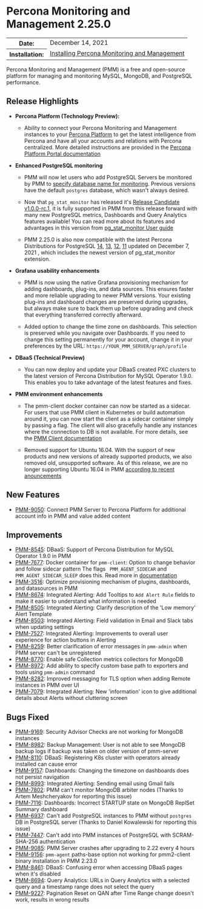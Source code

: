 # Percona Monitoring and Management 2.25.0

<table class="docutils field-list" frame="void" rules="none">
  <colgroup>
    <col class="field-name">
    <col class="field-body">
  </colgroup>
  <tbody valign="top">
    <tr class="field-odd field">
      <th class="field-name">Date:</th>
      <td class="field-body">December 14, 2021</td>
    </tr>
    <tr class="field-even field">
      <th class="field-name">Installation:</th>
      <td class="field-body">
        <a class="reference external" href="https://www.percona.com/software/pmm/quickstart">Installing Percona Monitoring and Management</a></td>
    </tr>
  </tbody>
</table>

Percona Monitoring and Management (PMM) is a free and open-source platform for managing and monitoring MySQL, MongoDB, and PostgreSQL performance.

## Release Highlights 
- **Percona Platform (Technology Preview):** 
    - Ability to connect your Percona Monitoring and Management instances to your [Percona Platform](https://www.percona.com/software/percona-platform) to get the latest intelligence from Percona and have all your accounts and relations with Percona centralized. More detailed instructions are provided in the [Percona Platform Portal documentation](https://docs.percona.com/percona-platform/connect-pmm.html)


- **Enhanced PostgreSQL monitoring**
    - PMM will now let users who add PostgreSQL Servers be monitored by PMM to [specify database name for monitoring](https://deploy-preview-643--pmm-doc.netlify.app/details/commands/pmm-admin.html#postgresql). Previous versions have the default `postgres` database, which wasn't always desired. 

    -  Now that `pg_stat_monitor` has released it's [Release Candidate v1.0.0-rc.1](https://github.com/percona/pg_stat_monitor/releases/tag/1.0.0-rc.1), it is fully supported in PMM from this release forward with many new PostgreSQL metrics, Dashboards and Query Analytics features available!  You can read more about its features and advantages in this version from [pg_stat_monitor User guide](https://github.com/percona/pg_stat_monitor/blob/1.0.0-rc.1/docs/USER_GUIDE.md) 

    - PMM 2.25.0 is also now compatible with the latest Percona Distributions for PostgreSQL [14](https://www.percona.com/doc/postgresql/LATEST/release-notes-v14.1.upd2.html), [13](https://www.percona.com/doc/postgresql/13/release-notes-v13.5.upd2.html), [12](https://www.percona.com/doc/postgresql/12/release-notes-v12.8.upd.html), [11](https://www.percona.com/doc/postgresql/11/release-notes-v11.13.upd.html) updated on December 7, 2021 , which includes the newest version of pg_stat_monitor extension.  



- **Grafana usability enhancements**
    - PMM is now using the native Grafana provisioning mechanism for adding dashboards, plug-ins, and data sources. This ensures faster and more reliable upgrading to newer PMM versions. 
Your existing plug-ins and dashboard changes are preserved during upgrades, but always make sure to back them up before upgrading and check that everything transferred correctly afterward. 


    - Added option to change the time zone on dashboards. This selection is preserved while you navigate over Dashboards. If you need to change this setting permanently for your account, change it in your preferences by the URL: `https://YOUR_PMM_SERVER/graph/profile`


- **DBaaS (Technical Preview)**
    - You can now deploy and update your DBaaS created PXC clusters to the latest version of Percona Distribution for MySQL Operator 1.9.0. This enables you to take advantage of the latest features and fixes. 


- **PMM environment enhancements**
     - The pmm-client docker container can now be started as a sidecar.  For users that use PMM client in Kubernetes or build automation around it, you can now start the client as a sidecar container simply by passing a flag.  The client will also gracefully handle any instances where the connection to DB  is not available. For more details, see the [PMM Client documentation](https://www.percona.com/doc/percona-monitoring-and-management/2.x/setting-up/client/index.html#install)

    - Removed support for Ubuntu 16.04. With the support of new products and new versions of already supported products, we also removed old, unsupported software. As of this release, we are no longer supporting Ubuntu 16.04 in PMM [according to recent anouncements](https://www.percona.com/blog/eol-pmmv1-mongo40-ubuntu1604)


## New Features

- [PMM-9050](https://jira.percona.com/browse/PMM-9050): Connect PMM Server to Percona Platform for additional account info in PMM and value added content

## Improvements

- [PMM-8545](https://jira.percona.com/browse/PMM-8545): DBaaS: Support of Percona Distribution for MySQL Operator 1.9.0 in PMM
- [PMM-7677](https://jira.percona.com/browse/PMM-7677): Docker container for `pmm-client`: Option to change behavior and follow sidecar pattern The flags ` PMM_AGENT_SIDECAR` and `PMM_AGENT_SIDECAR_SLEEP` does this. Read more in [documentation](https://www.percona.com/doc/percona-monitoring-and-management/2.x/setting-up/client/index.html#docker)
- [PMM-3516](https://jira.percona.com/browse/PMM-3516): Optimize provisioning mechanism of plugins, dashboards, and datasources in PMM
- [PMM-8674](https://jira.percona.com/browse/PMM-8674): Integrated Alerting: Add Tooltips to `Add Alert Rule` fields to make it easier to understand what information is needed
- [PMM-8505](https://jira.percona.com/browse/PMM-8505): Integrated Alerting: Clarify description of the 'Low memory' Alert Template
- [PMM-8503](https://jira.percona.com/browse/PMM-8503): Integrated Alerting: Field validation in Email and Slack tabs when updating settings
- [PMM-7527](https://jira.percona.com/browse/PMM-7527): Integrated Alerting: Improvements to overall user experience for action buttons in Alerting
- [PMM-8259](https://jira.percona.com/browse/PMM-8259): Better clarification of error messages in `pmm-admin` when PMM server can't be unregistered 
- [PMM-8770](https://jira.percona.com/browse/PMM-8770): Enable safe Collection metrics collectors for MongoDB
- [PMM-8972](https://jira.percona.com/browse/PMM-8972): Add ability to specify custom base path to exporters and tools using `pmm-admin` command
- [PMM-8282](https://jira.percona.com/browse/PMM-8282): Improved messaging for TLS option when adding Remote instances in PMM over UI 
- [PMM-7079](https://jira.percona.com/browse/PMM-7079): Integrated Alerting: New 'information' icon to give additional details about Alerts without cluttering screen

## Bugs Fixed

- [PMM-9169](https://jira.percona.com/browse/PMM-9169): Security Advisor Checks are not working for MongoDB instances
- [PMM-8982](https://jira.percona.com/browse/PMM-8982): Backup Management: User is not able to see MongoDB backup logs if backup was taken on older version of pmm-server 
- [PMM-8110](https://jira.percona.com/browse/PMM-8110): DBaaS: Registering K8s cluster with operators already installed can cause error 
- [PMM-9157](https://jira.percona.com/browse/PMM-9157): Dashboards: Changing the timezone on dashboards does not persist navigation
- [PMM-8993](https://jira.percona.com/browse/PMM-8993): Integrated Alerting: Sending email using Gmail fails
- [PMM-7802](https://jira.percona.com/browse/PMM-7802): PMM can't monitor MongoDB arbiter nodes (Thanks to Artem Meshcheryakov for reporting this issue)
- [PMM-7116](https://jira.percona.com/browse/PMM-7116): Dashboards: Incorrect STARTUP state on MongoDB ReplSet Summary dashboard
- [PMM-6937](https://jira.percona.com/browse/PMM-6937): Can't add PostgreSQL instances to PMM without `postgres` DB in PostgreSQL server (Thanks to Daniel Kowalewski for reporting this issue)
- [PMM-7447](https://jira.percona.com/browse/PMM-7447): Can't add into PMM instances of PostgreSQL with SCRAM-SHA-256 authentication
- [PMM-9085](https://jira.percona.com/browse/PMM-9085): PMM Server crashes after upgrading to 2.22 every 4 hours
- [PMM-9156](https://jira.percona.com/browse/PMM-9156): `pmm-agent` paths-base option not working for pmm2-client binary installation in PMM 2.23.0
- [PMM-8461](https://jira.percona.com/browse/PMM-8461): DBaaS: Confusing error when accessing DBaaS pages when it's disabled 
- [PMM-8694](https://jira.percona.com/browse/PMM-8694): Query Analytics: URLs in Query Analytics with a selected query and a timestamp range does not select the query
- [PMM-9227](https://jira.percona.com/browse/PMM-9227): Pagination Reset on QAN after Time Range change doesn't work, results in wrong results
